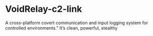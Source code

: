 # VoidRelay-c2-link
A cross-platform covert communication and input logging system for controlled environments." It’s clean, powerful, stealthy
